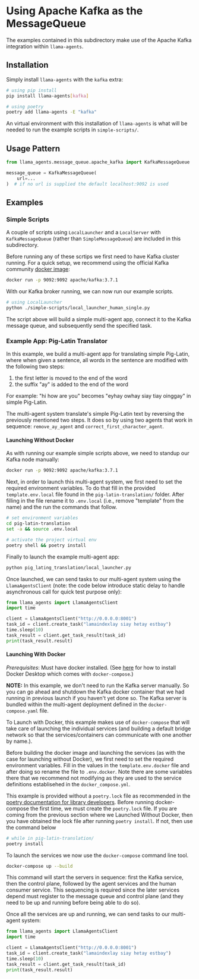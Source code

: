# Using Apache Kafka as the MessageQueue

The examples contained in this subdirectory make use of the Apache Kafka integration
within `llama-agents`.

## Installation

Simply install `llama-agents` with the `kafka` extra:

```sh
# using pip install
pip install llama-agents[kafka]

# using poetry
poetry add llama-agents -E "kafka"
```

An virtual environment with this installation of `llama-agents` is what will
be needed to run the example scripts in `simple-scripts/`.

## Usage Pattern

```python
from llama_agents.message_queue.apache_kafka import KafkaMessageQueue

message_queue = KafkaMessageQueue(
    url=...
)  # if no url is supplied the default localhost:9092 is used
```

## Examples

### Simple Scripts

A couple of scripts using `LocalLauncher` and a `LocalServer` with
`KafkaMessageQueue` (rather than `SimpleMessageQueue`) are included in this
subdirectory.

Before running any of these scrtips we first need to have Kafka cluster running.
For a quick setup, we recommend using the official Kafka community [docker image](https://hub.docker.com/r/apache/kafka):

```sh
docker run -p 9092:9092 apache/kafka:3.7.1
```

With our Kafka broker running, we can now run our example scripts.

```sh
# using LocalLauncher
python ./simple-scripts/local_launcher_human_single.py
```

The script above will build a simple multi-agent app, connect it to the Kafka
message queue, and subsequently send the specified task.

### Example App: Pig-Latin Translator

In this example, we build a multi-agent app for translating simple Pig-Latin,
where when given a sentence, all words in the sentence are modified with the
following two steps:

1. the first letter is moved to the end of the word
2. the suffix "ay" is added to the end of the word

For example: "hi how are you" becomes "eyhay owhay siay tiay oinggay" in simple
Pig-Latin.

The multi-agent system translate's simple Pig-Latin text by reversing the
previously mentioned two steps. It does so by using two agents that work in
sequence: `remove_ay_agent` and `correct_first_character_agent`.

#### Launching Without Docker

As with running our example simple scripts above, we need to standup our
Kafka node manually:

```sh
docker run -p 9092:9092 apache/kafka:3.7.1
```

Next, in order to launch this multi-agent system, we first need to set the
required environment variables. To do that fill in the provided
`template.env.local` file found in the `pig-latin-translation/` folder. After filling
in the file rename it to `.env.local` (i.e., remove "template" from the name)
and the run the commands that follow.

```sh
# set environment variables
cd pig-latin-translation
set -a && source .env.local

# activate the project virtual env
poetry shell && poetry install
```

Finally to launch the example multi-agent app:

```sh
python pig_lating_translation/local_launcher.py
```

Once launched, we can send tasks to our multi-agent system using the
`LlamaAgentsClient` (note: the code below introduce static delay to handle
asynchronous call for quick test purpose only):

```python
from llama_agents import LlamaAgentsClient
import time

client = LlamaAgentsClient("http://0.0.0.0:8001")
task_id = client.create_task("lamaindexlay siay hetay estbay")
time.sleep(10)
task_result = client.get_task_result(task_id)
print(task_result.result)
```

#### Launching With Docker

_Prerequisites_: Must have docker installed. (See
[here](https://docs.docker.com/get-docker/) for how to install Docker Desktop
which comes with `docker-compose`.)

**NOTE:** In this example, we don't need to run the Kafka server manually. So you
can go ahead and shutdown the Kafka docker container that we had running in
previous launch if you haven't yet done so. The Kafka server is bundled within
the multi-agent deployment defined in the `docker-compose.yaml` file.

To Launch with Docker, this example makes use of `docker-compose` that will take
care of launching the individual services (and building a default bridge network
so that the services/containers can communicate with one another by name.).

Before building the docker image and launching the services (as with the case
for launching without Docker), we first need to set the required environment
variables. Fill in the values in the `template.env.docker` file and after doing so rename
the file to `.env.docker`. Note there are some variables there that we recommend
not modifying as they are used to the service definitions establisehed in the
`docker_compose.yml`.

This example is provided without a `poetry.lock` file as recommended in the
[poetry documentation for library developers](https://python-poetry.org/docs/basic-usage/#as-a-library-developer).
Before running docker-compose the first time, we must create the `poetry.lock`
file. If you are coming from the previous section where we Launched Without
Docker, then you have obtained the lock file after running `poetry install`.
If not, then use the command below

```sh
# while in pig-latin-translation/
poetry install
```

To launch the services we now use the `docker-compose` command line tool.

```sh
docker-compose up --build
```

This command will start the servers in sequence: first the Kafka service,
then the control plane, followed by the agent services and the human consumer
service. This sequencing is required since the later services depend must register
to the message queue and control plane (and they need to be up and running before
being able to do so).

Once all the services are up and running, we can send tasks to our multi-agent
system:

```python
from llama_agents import LlamaAgentsClient
import time

client = LlamaAgentsClient("http://0.0.0.0:8001")
task_id = client.create_task("lamaindexlay siay hetay estbay")
time.sleep(10)
task_result = client.get_task_result(task_id)
print(task_result.result)
```
